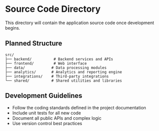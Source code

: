 # Source Code Directory

This directory will contain the application source code once development begins.

## Planned Structure

```
src/
├── backend/          # Backend services and APIs
├── frontend/         # Web interface
├── data/            # Data processing modules
├── analytics/       # Analytics and reporting engine
├── integrations/    # Third-party integrations
└── shared/          # Shared utilities and libraries
```

## Development Guidelines
- Follow the coding standards defined in the project documentation
- Include unit tests for all new code
- Document all public APIs and complex logic
- Use version control best practices
